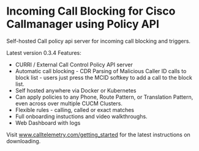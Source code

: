 # Incoming Call Blocking for Cisco Callmanager using Policy API
Self-hosted Call policy api server for incoming call blocking and triggers.

Latest version 0.3.4
Features:
* CURRI / External Call Control Policy API server
* Automatic call blocking - CDR Parsing of Malicious Caller ID calls to block list - users just press the MCID softkey to add a call to the block list.
* Self hosted anywhere via Docker or Kubernetes 
* Can apply policies to any Phone, Route Pattern, or Translation Pattern, even across over multiple CUCM Clusters.
* Flexible rules - calling, called or exact matches
* Full onboarding instuctions and video walkthroughs.
* Web Dashboard with logs

Visit www.calltelemetry.com/getting_started for the latest instructions on downloading.

